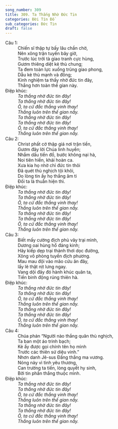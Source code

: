 ```yaml
---
song_number: 309
title: 309. Ta Thắng Nhờ Đức Tin
categories: Đời Tín Đồ
sub_categories: Đức Tin
draft: false
---
```

<dl><dt>Câu 1:</dt><dd data-verse="1">Chiến sĩ thập tự bấy lâu chần chờ, <br/>Nên xông trận tuyến bây giờ, <br/>Trước lúc trời tà giao tranh cực hùng, <br/>Gươm thiêng diệt kẻ thù chung; <br/>Ta đem toàn lực xuống trũng giao phong, <br/>Dẫu kẻ thù mạnh và đông; <br/>Kinh nghiệm ta thấy nhờ đức tin đây, <br/>Thắng hơn toàn thế gian này. </dd><dt>Điệp khúc:</dt><dd data-chorus="1"><em>Ta thắng nhờ đức tin đây! <br/>Ta thắng nhờ đức tin đây! <br/>Ô, ta cứ đắc thắng vinh thay! <br/>Thắng luôn trên thế gian nầy. <br/>Ta thắng nhờ đức tin đây! <br/>Ta thắng nhờ đức tin đây! <br/>Ô, ta cứ đắc thắng vinh thay! <br/>Thắng luôn trên thế gian nầy. </em></dd><dt>Câu 2:</dt><dd data-verse="2">Christ phất cờ thập giá nơi trận tiền, <br/>Gươm đây lời Chúa linh huyền; <br/>Nhắm dấu tiền đồ, bước không nại hà, <br/>Noi tiên hiền, khải hoàn ca. <br/>Xưa kia họ nhờ chỉ đức tin thôi <br/>Đã quét thù nghịch tội khôi, <br/>Do lòng tin ấy họ thắng âm ti <br/>Đối ta là thuẫn hiện thì. </dd><dt>Điệp khúc:</dt><dd data-chorus="1"><em>Ta thắng nhờ đức tin đây! <br/>Ta thắng nhờ đức tin đây! <br/>Ô, ta cứ đắc thắng vinh thay! <br/>Thắng luôn trên thế gian nầy. <br/>Ta thắng nhờ đức tin đây! <br/>Ta thắng nhờ đức tin đây! <br/>Ô, ta cứ đắc thắng vinh thay! <br/>Thắng luôn trên thế gian nầy. </em></dd><dt>Câu 3:</dt><dd data-verse="3">Biết mấy cường địch phủ vây trại mình, <br/>Dương oai hùng hổ đáng kinh; <br/>Hãy kiếp dẹp trại thảnh thơi dọc đường, <br/>Xông vô phòng tuyến địch phương. <br/>Mau mau đội vào mão cứu ân đây, <br/>lấy lẽ thật nịt lưng ngay. <br/>Vang dội đây đó hành khúc quân ta, <br/>Tiến binh động rúng thiên hà. </dd><dt>Điệp khúc:</dt><dd data-chorus="1"><em>Ta thắng nhờ đức tin đây! <br/>Ta thắng nhờ đức tin đây! <br/>Ô, ta cứ đắc thắng vinh thay! <br/>Thắng luôn trên thế gian nầy. <br/>Ta thắng nhờ đức tin đây! <br/>Ta thắng nhờ đức tin đây! <br/>Ô, ta cứ đắc thắng vinh thay! <br/>Thắng luôn trên thế gian nầy. </em></dd><dt>Câu 4:</dt><dd data-verse="4">Chúa phán “Người nào thắng quân thù nghịch, <br/>Ta ban một áo trinh bạch; <br/>Kẻ ấy được gọi chính tên họ mình <br/>Trước các thiên sứ diệu vinh.” <br/>Nhơn danh Jê-sus Đấng thắng ma vương. <br/>Nóng nảy vì tình yêu thương, <br/>Can trường ta tiến, lòng quyết hy sinh, <br/>Bởi tin phần thắng thuộc mình. </dd><dt>Điệp khúc:</dt><dd data-chorus="1"><em>Ta thắng nhờ đức tin đây! <br/>Ta thắng nhờ đức tin đây! <br/>Ô, ta cứ đắc thắng vinh thay! <br/>Thắng luôn trên thế gian nầy. <br/>Ta thắng nhờ đức tin đây! <br/>Ta thắng nhờ đức tin đây! <br/>Ô, ta cứ đắc thắng vinh thay! <br/>Thắng luôn trên thế gian nầy. </em></dd></dl>